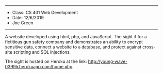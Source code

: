 ****************
* Class: CS 401 Web Development
* Date: 12/6/2019
* Joe Green
**************** 

A website developed using html, php, and JavaScript. The sight if for a 
fictitious gun safety company and demonstrates an ability to encrypt 
sensitive data, connect a website to a database, and protect against 
cross-site scripting and SQL injections. 

The sight is hosted on Heroku at the link: http://young-wave-03995.herokuapp.com/home.php
